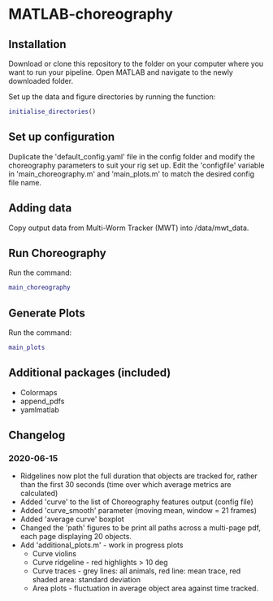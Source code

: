 # MATLAB-choreography

## Installation

Download or clone this repository to the folder on your computer where you want to run your pipeline. Open MATLAB and navigate to the newly downloaded folder. 

Set up the data and figure directories by running the function:
```matlab
initialise_directories()
```
## Set up configuration

Duplicate the 'default_config.yaml' file in the config folder and modify the choreography parameters to suit your rig set up. Edit the 'configfile' variable in 'main_choreography.m' and 'main_plots.m' to match the desired config file name.

## Adding data

Copy output data from Multi-Worm Tracker (MWT) into /data/mwt_data.

## Run Choreography

Run the command:
```matlab
main_choreography
```
## Generate Plots

Run the command:
```matlab
main_plots
```



## Additional packages (included)

- Colormaps
- append_pdfs
- yamlmatlab



## Changelog



### 2020-06-15

- Ridgelines now plot the full duration that objects are tracked for, rather than the first 30 seconds (time over which average metrics are calculated)
- Added 'curve' to the list of Choreography features output (config file)
- Added 'curve_smooth' parameter (moving mean, window = 21 frames)
- Added 'average curve' boxplot
- Changed the 'path' figures to be print all paths across a multi-page pdf, each page displaying 20 objects.
- Add 'additional_plots.m' - work in progress plots
  - Curve violins
  - Curve ridgeline - red highlights > 10 deg
  - Curve traces - grey lines: all animals, red line: mean trace, red shaded area: standard deviation
  - Area plots - fluctuation in average object area against time tracked.

